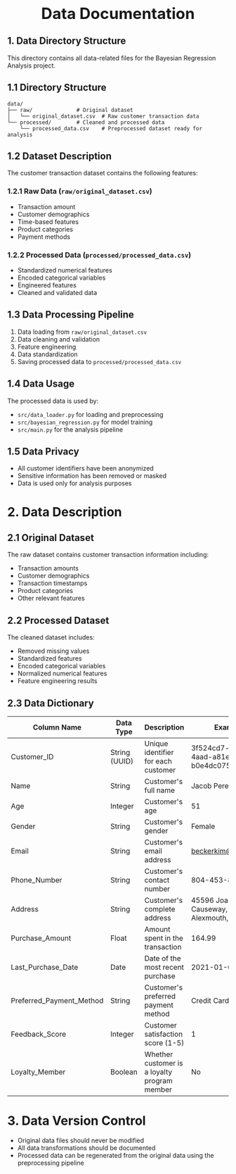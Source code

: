 <div style="font-size:2.5em; font-weight:bold; text-align:center; margin-top:20px;">Data Documentation</div>

## 1. Data Directory Structure
This directory contains all data-related files for the Bayesian Regression Analysis project.

## 1.1 Directory Structure
```
data/
├── raw/              # Original dataset
│   └── original_dataset.csv  # Raw customer transaction data
└── processed/        # Cleaned and processed data
    └── processed_data.csv    # Preprocessed dataset ready for analysis
```

## 1.2 Dataset Description
The customer transaction dataset contains the following features:

### 1.2.1 Raw Data (`raw/original_dataset.csv`)
- Transaction amount
- Customer demographics
- Time-based features
- Product categories
- Payment methods

### 1.2.2 Processed Data (`processed/processed_data.csv`)
- Standardized numerical features
- Encoded categorical variables
- Engineered features
- Cleaned and validated data

## 1.3 Data Processing Pipeline
1. Data loading from `raw/original_dataset.csv`
2. Data cleaning and validation
3. Feature engineering
4. Data standardization
5. Saving processed data to `processed/processed_data.csv`

## 1.4 Data Usage
The processed data is used by:
- `src/data_loader.py` for loading and preprocessing
- `src/bayesian_regression.py` for model training
- `src/main.py` for the analysis pipeline

## 1.5 Data Privacy
- All customer identifiers have been anonymized
- Sensitive information has been removed or masked
- Data is used only for analysis purposes

# 2. Data Description

## 2.1 Original Dataset
The raw dataset contains customer transaction information including:
- Transaction amounts
- Customer demographics
- Transaction timestamps
- Product categories
- Other relevant features

## 2.2 Processed Dataset
The cleaned dataset includes:
- Removed missing values
- Standardized features
- Encoded categorical variables
- Normalized numerical features
- Feature engineering results

## 2.3 Data Dictionary

| Column Name | Data Type | Description | Example |
|------------|-----------|-------------|---------|
| Customer_ID | String (UUID) | Unique identifier for each customer | 3f524cd7-ff15-4aad-a81e-b0e4dc0753a9 |
| Name | String | Customer's full name | Jacob Perez |
| Age | Integer | Customer's age | 51 |
| Gender | String | Customer's gender | Female |
| Email | String | Customer's email address | beckerkim@gmail.com |
| Phone_Number | String | Customer's contact number | 804-453-8707 |
| Address | String | Customer's complete address | 45596 Joann Causeway, Lake Alexmouth, NM 33597 |
| Purchase_Amount | Float | Amount spent in the transaction | 164.99 |
| Last_Purchase_Date | Date | Date of the most recent purchase | 2021-01-05 |
| Preferred_Payment_Method | String | Customer's preferred payment method | Credit Card |
| Feedback_Score | Integer | Customer satisfaction score (1-5) | 1 |
| Loyalty_Member | Boolean | Whether customer is a loyalty program member | No |

# 3. Data Version Control
- Original data files should never be modified
- All data transformations should be documented
- Processed data can be regenerated from the original data using the preprocessing pipeline 